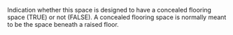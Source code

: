 ﻿Indication whether this space is designed to have a concealed flooring space (TRUE) or not (FALSE). A concealed flooring space is normally meant to be the space beneath a raised floor.